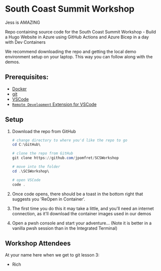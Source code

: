 # South Coast Summit Workshop

Jess is AMAZING

Repo containing source code for the South Coast Summit Workshop - Build a Hugo Website in Azure using GitHub Actions and Azure Bicep in a day with Dev Containers

We recommend downloading the repo and getting the local demo environment setup on your laptop. This way you can follow along with the demos.

## Prerequisites:

- [Docker](https://www.docker.com/get-started)
- [git](https://git-scm.com/downloads)
- [VSCode](https://code.visualstudio.com/download)
- [`Remote Development` Extension for VSCode](https://marketplace.visualstudio.com/items?itemName=ms-vscode-remote.vscode-remote-extensionpack)

## Setup

1. Download the repo from GitHub
    ```PowerShell
    # change directory to where you'd like the repo to go
    cd C:\GitHub\

    # clone the repo from GitHub
    git clone https://github.com/jpomfret/SCSWorkshop

    # move into the folder
    cd .\SCSWorkshop\

    # open VSCode
    code .
    ```

1. Once code opens, there should be a toast in the bottom right that suggests you 'ReOpen in Container'.
1. The first time you do this it may take a little, and you'll need an internet connection, as it'll download the container images used in our demos
1. Open a pwsh console and start your adventure... (Note it is better in a vanilla pwsh session than in the Integrated Terminal)

## Workshop Attendees

At your name here when we get to git lesson 3:
- Rich